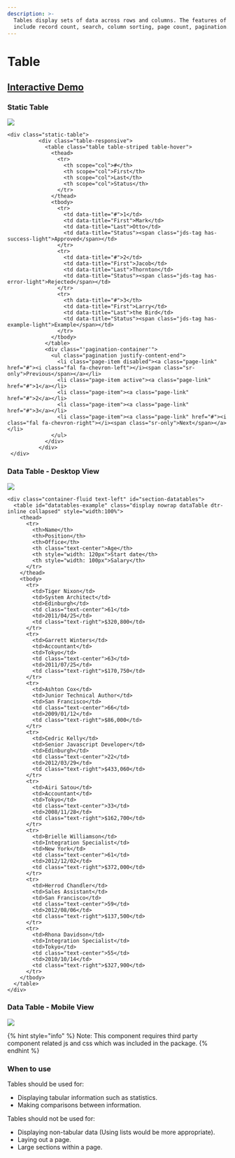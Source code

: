 ```yaml
---
description: >-
  Tables display sets of data across rows and columns. The features of table
  include record count, search, column sorting, page count, pagination.
---
```


# Table

## [Interactive Demo](http://cloud.crimsonlogic.com/2021/website/jds/v1/components.html#static-table-wrapper)

### Static Table

![](../.gitbook/assets/image%20%28113%29.png)

```text
<div class="static-table">
          <div class="table-responsive">
            <table class="table table-striped table-hover">
              <thead>
                <tr>
                  <th scope="col">#</th>
                  <th scope="col">First</th>
                  <th scope="col">Last</th>
                  <th scope="col">Status</th>
                </tr>
              </thead>
              <tbody>
                <tr>
                  <td data-title="#">1</td>
                  <td data-title="First">Mark</td>
                  <td data-title="Last">Otto</td>
                  <td data-title="Status"><span class="jds-tag has-success-light">Approved</span></td>
                </tr>
                <tr>
                  <td data-title="#">2</td>
                  <td data-title="First">Jacob</td>
                  <td data-title="Last">Thornton</td>
                  <td data-title="Status"><span class="jds-tag has-error-light">Rejected</span></td>
                </tr>
                <tr>
                  <th data-title="#">3</th>
                  <td data-title="First">Larry</td>
                  <td data-title="Last">the Bird</td>
                  <td data-title="Status"><span class="jds-tag has-example-light">Example</span></td>
                </tr>
              </tbody>
            </table>
            <div class="'pagination-container'">
              <ul class="pagination justify-content-end">
                <li class="page-item disabled"><a class="page-link" href="#"><i class="fal fa-chevron-left"></i><span class="sr-only">Previous</span></a></li>
                <li class="page-item active"><a class="page-link" href="#">1</a></li>
                <li class="page-item"><a class="page-link" href="#">2</a></li>
                <li class="page-item"><a class="page-link" href="#">3</a></li>
                <li class="page-item"><a class="page-link" href="#"><i class="fal fa-chevron-right"></i><span class="sr-only">Next</span></a></li>
              </ul>
            </div>
          </div>
 </div>
```

### Data Table -  Desktop View

![](../.gitbook/assets/image%20%28107%29.png)

```text
<div class="container-fluid text-left" id="section-datatables">
  <table id="datatables-example" class="display nowrap dataTable dtr-inline collapsed" style="width:100%">
    <thead>
      <tr>
        <th>Name</th>
        <th>Position</th>
        <th>Office</th>
        <th class="text-center">Age</th>
        <th style="width: 120px">Start date</th>
        <th style="width: 100px">Salary</th>
      </tr>
    </thead>
    <tbody>
      <tr>
        <td>Tiger Nixon</td>
        <td>System Architect</td>
        <td>Edinburgh</td>
        <td class="text-center">61</td>
        <td>2011/04/25</td>
        <td class="text-right">$320,800</td>
      </tr>
      <tr>
        <td>Garrett Winters</td>
        <td>Accountant</td>
        <td>Tokyo</td>
        <td class="text-center">63</td>
        <td>2011/07/25</td>
        <td class="text-right">$170,750</td>
      </tr>
      <tr>
        <td>Ashton Cox</td>
        <td>Junior Technical Author</td>
        <td>San Francisco</td>
        <td class="text-center">66</td>
        <td>2009/01/12</td>
        <td class="text-right">$86,000</td>
      </tr>
      <tr>
        <td>Cedric Kelly</td>
        <td>Senior Javascript Developer</td>
        <td>Edinburgh</td>
        <td class="text-center">22</td>
        <td>2012/03/29</td>
        <td class="text-right">$433,060</td>
      </tr>
      <tr>
        <td>Airi Satou</td>
        <td>Accountant</td>
        <td>Tokyo</td>
        <td class="text-center">33</td>
        <td>2008/11/28</td>
        <td class="text-right">$162,700</td>
      </tr>
      <tr>
        <td>Brielle Williamson</td>
        <td>Integration Specialist</td>
        <td>New York</td>
        <td class="text-center">61</td>
        <td>2012/12/02</td>
        <td class="text-right">$372,000</td>
      </tr>
      <tr>
        <td>Herrod Chandler</td>
        <td>Sales Assistant</td>
        <td>San Francisco</td>
        <td class="text-center">59</td>
        <td>2012/08/06</td>
        <td class="text-right">$137,500</td>
      </tr>
      <tr>
        <td>Rhona Davidson</td>
        <td>Integration Specialist</td>
        <td>Tokyo</td>
        <td class="text-center">55</td>
        <td>2010/10/14</td>
        <td class="text-right">$327,900</td>
      </tr>
    </tbody>
  </table>
</div>
```

### Data Table - Mobile View

![](../.gitbook/assets/image%20%28110%29.png)

{% hint style="info" %}
Note: This component requires third party component related js and css which was included in the package.
{% endhint %}

### When to use

Tables should be used for:

* Displaying tabular information such as statistics.
* Making comparisons between information.

Tables should not be used for:

* Displaying non-tabular data \(Using lists would be more appropriate\).
* Laying out a page.
* Large sections within a page.

